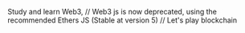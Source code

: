 Study and learn Web3, 
// Web3 js is now deprecated, using the recommended Ethers JS (Stable at version 5)
// Let's play blockchain
